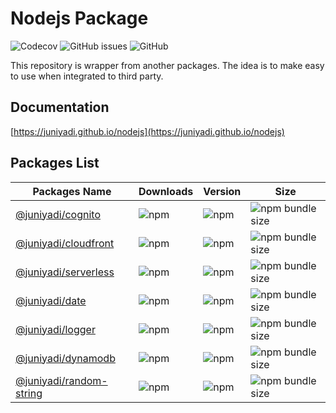 # Nodejs Package

![Codecov](https://img.shields.io/codecov/c/github/juniyadi/nodejs)
![GitHub issues](https://img.shields.io/github/issues/juniyadi/nodejs)
![GitHub](https://img.shields.io/github/license/juniyadi/nodejs)

This repository is wrapper from another packages. The idea is to make easy to use when integrated to third party.

## Documentation

[https://juniyadi.github.io/nodejs](https://juniyadi.github.io/nodejs)

## Packages List

| Packages Name | Downloads | Version  | Size |
| ------------- | --------- | -------- | ---- |
| [@juniyadi/cognito](https://www.npmjs.com/package/@juniyadi/cognito)  | ![npm](https://img.shields.io/npm/dm/@juniyadi/cognito)  | ![npm](https://img.shields.io/npm/v/@juniyadi/cognito)  | ![npm bundle size](https://img.shields.io/bundlephobia/min/@juniyadi/cognito)  |
| [@juniyadi/cloudfront](https://www.npmjs.com/package/@juniyadi/cloudfront) | ![npm](https://img.shields.io/npm/dm/@juniyadi/cloudfront)  | ![npm](https://img.shields.io/npm/v/@juniyadi/cloudfront)  | ![npm bundle size](https://img.shields.io/bundlephobia/min/@juniyadi/cloudfront)  |
| [@juniyadi/serverless](https://www.npmjs.com/package/@juniyadi/serverless) | ![npm](https://img.shields.io/npm/dm/@juniyadi/serverless) | ![npm](https://img.shields.io/npm/v/@juniyadi/serverless) | ![npm bundle size](https://img.shields.io/bundlephobia/min/@juniyadi/serverless) |
| [@juniyadi/date](https://www.npmjs.com/package/@juniyadi/date) | ![npm](https://img.shields.io/npm/dm/@juniyadi/date) | ![npm](https://img.shields.io/npm/v/@juniyadi/date) | ![npm bundle size](https://img.shields.io/bundlephobia/min/@juniyadi/date) |
| [@juniyadi/logger](https://www.npmjs.com/package/@juniyadi/logger) | ![npm](https://img.shields.io/npm/dm/@juniyadi/logger) | ![npm](https://img.shields.io/npm/v/@juniyadi/logger) | ![npm bundle size](https://img.shields.io/bundlephobia/min/@juniyadi/logger) |
| [@juniyadi/dynamodb](https://www.npmjs.com/package/@juniyadi/dynamodb) | ![npm](https://img.shields.io/npm/dm/@juniyadi/dynamodb) | ![npm](https://img.shields.io/npm/v/@juniyadi/dynamodb) | ![npm bundle size](https://img.shields.io/bundlephobia/min/@juniyadi/dynamodb) |
| [@juniyadi/random-string](https://www.npmjs.com/package/@juniyadi/random-string)| ![npm](https://img.shields.io/npm/dm/@juniyadi/random-string) | ![npm](https://img.shields.io/npm/v/@juniyadi/random-string) | ![npm bundle size](https://img.shields.io/bundlephobia/min/@juniyadi/random-string) |
